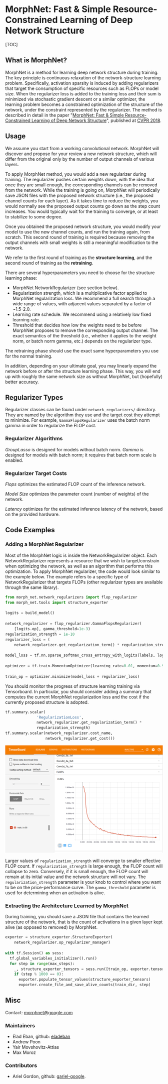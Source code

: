 # MorphNet: Fast & Simple Resource-Constrained Learning of Deep Network Structure

[TOC]

## What is MorphNet?

MorphNet is a method for learning deep network structure during training. The
key principle is continuous relaxation of the network-structure learning
problem. Specifically, activation sparsity is induced by adding regularizers
that target the consumption of specific resources such as FLOPs or model size.
When the regularizer loss is added to the training loss and their sum is
minimized via stochastic gradient descent or a similar optimizer, the learning
problem becomes a constrained optimization of the structure of the network,
under the constraint represented by the regularizer. The method is described in
detail in the paper "[MorphNet: Fast & Simple Resource-Constrained Learning of
Deep Network Structure](https://arxiv.org/abs/1711.06798)", published at
[CVPR 2018](http://cvpr2018.thecvf.com/).

## Usage

We assume you start from a working convolutional network. MorphNet will discover
and propose for your review a new network structure, which will differ from the
original only by the number of output channels of various layers.

To apply MorphNet method, you would add a new regularizer during training. The
regularizer pushes certain weights down, with the idea that once they are small
enough, the corresponding channels can be removed from the network. While the
training is going on, MorphNet will periodically save JSON files with the
proposed network structure (i.e., the proposed channel counts for each layer).
As it takes time to reduce the weights, you would normally see the proposed
output counts go down as the step count increases. You would typically wait for
the training to converge, or at least to stabilize to some degree.

Once you obtained the proposed network structure, you would modify your model to
use the new channel counts, and run the training again, from scratch. This
second round of training is required because removing the output channels with
small weights is still a meaningful modification to the network.

We refer to the first round of training as the **structure learning**, and the
second round of training as the **retraining**.

There are several hyperparameters you need to choose for the structure learning
phase:

*   MorphNet NetworkRegularizer (see section below).
*   Regularization strength, which is a multiplicative factor applied to
    MorphNet regularization loss. We recommend a full search through a wide
    range of values, with adjacent values separated by a factor of ~1.5-2.0.
*   Learning rate schedule. We recommend using a relatively low fixed learning
    rate.
*   Threshold that decides how low the weights need to be before MorphNet
    proposes to remove the corresponding output channel. The exact semantics of
    the threshold (i.e., whether it applies to the weight norm, or batch norm
    gamma, etc.) depends on the regularizer type.

The retraining phase should use the exact same hyperparameters you use for the
normal training.

In addition, depending on your ultimate goal, you may linearly expand the
network before or after the structure learning phase. This way, you will end up
with roughly the same network size as without MorphNet, but (hopefully) better
accuracy.

## Regularizer Types

Regularizer classes can be found under ```network_regularizers/``` directory.
They are named by the algorithm they use and the target cost they attempt to
minimize. For example, ```GammaFlopsRegularizer``` uses the batch norm gamma in
order to regularize the FLOP cost.

### Regularizer Algorithms

*GroupLasso* is designed for models without batch norm. *Gamma* is designed for
models with batch norm; it requires that batch norm scale is enabled.

### Regularizer Target Costs

*Flops* optimizes the estimated FLOP count of the inference network.

*Model Size* optimizes the parameter count (number of weights) of the
network.

*Latency* optimizes for the estimated inference latency of the network, based on
the provided hardware.

## Code Examples

### Adding a MorphNet Regularizer

Most of the MorphNet logic is inside the NetworkRegularizer object. Each
NetworkRegularizer represents a resource that we wish to target/constrain when
optimizing the network, as well as an algorithm that performs this optimization.
To apply MorphNet regularizer, the code would look similar to the example below.
The example refers to a specific type of NetworkRegularizer that targets FLOPs
(other regularizer types are available through the same library).

```python
from morph_net.network_regularizers import flop_regularizer
from morph_net.tools import structure_exporter

logits = build_model()

network_regularizer = flop_regularizer.GammaFlopsRegularizer(
    [logits.op], gamma_threshold=1e-3)
regularization_strength = 1e-10
regularizer_loss = (
    network_regularizer.get_regularization_term() * regularization_strength)

model_loss = tf.nn.sparse_softmax_cross_entropy_with_logits(labels, logits)

optimizer = tf.train.MomentumOptimizer(learning_rate=0.01, momentum=0.9)

train_op = optimizer.minimize(model_loss + regularizer_loss)
```

You should monitor the progress of structure learning training via Tensorboard.
In particular, you should consider adding a summary that computes the current
MorphNet regularization loss and the cost if the currently proposed structure
is adopted.

```python
tf.summary.scalar(
              'RegularizationLoss',
              network_regularizer.get_regularization_term() *
              regularization_strength)
tf.summary.scalar(network_regularizer.cost_name,
                  network_regularizer.get_cost())
```

![TensorBoardDisplayOfFlops](g3doc/tensorboard.png "Example of the TensorBoard display of the resource regularized by MorphNet.")

Larger values of `regularization_strength` will converge to smaller effective
FLOP count. If `regularization_strength` is large enough, the FLOP count will
collapse to zero. Conversely, if it is small enough, the FLOP count will remain
at its initial value and the network structure will not vary. The
`regularization_strength` parameter is your knob to control where you want to be
on the price-performance curve. The `gamma_threshold` parameter is used for
determining when an activation is alive.

### Extracting the Architecture Learned by MorphNet

During training, you should save a JSON file that contains the learned structure
of the network, that is the count of activations in a given layer kept alive (as
opposed to removed) by MorphNet.

```python
exporter = structure_exporter.StructureExporter(
    network_regularizer.op_regularizer_manager)

with tf.Session() as sess:
  tf.global_variables_initializer().run()
  for step in range(max_steps):
    _, structure_exporter_tensors = sess.run([train_op, exporter.tensors])
    if (step % 1000 == 0):
      exporter.populate_tensor_values(structure_exporter_tensors)
      exporter.create_file_and_save_alive_counts(train_dir, step)
```

## Misc

Contact: morphnet@google.com

### Maintainers

*   Elad Eban, github: [eladeban](https://github.com/eladeban)
*   Andrew Poon
*   Yair Movshovitz-Attias
*   Max Moroz

### Contributors

*   Ariel Gordon, github: [gariel-google](https://github.com/gariel-google).
